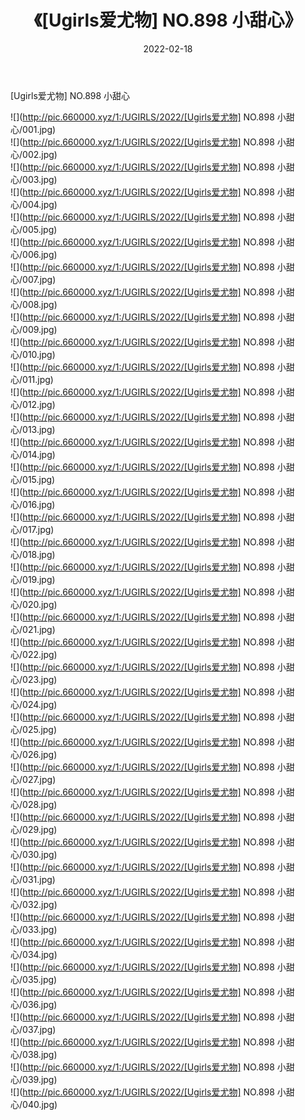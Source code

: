 ﻿---
layout: post
title:  《[Ugirls爱尤物] NO.898 小甜心》
date:   2022-02-18
img: http://pic.660000.xyz/1:/UGIRLS/2022/[Ugirls爱尤物] NO.898 小甜心/000.jpg
categories: [美女, 清纯, 唯美]
---

[Ugirls爱尤物] NO.898 小甜心

 ![](http://pic.660000.xyz/1:/UGIRLS/2022/[Ugirls爱尤物] NO.898 小甜心/001.jpg) <br>![](http://pic.660000.xyz/1:/UGIRLS/2022/[Ugirls爱尤物] NO.898 小甜心/002.jpg) <br>![](http://pic.660000.xyz/1:/UGIRLS/2022/[Ugirls爱尤物] NO.898 小甜心/003.jpg) <br>![](http://pic.660000.xyz/1:/UGIRLS/2022/[Ugirls爱尤物] NO.898 小甜心/004.jpg) <br>![](http://pic.660000.xyz/1:/UGIRLS/2022/[Ugirls爱尤物] NO.898 小甜心/005.jpg) <br>![](http://pic.660000.xyz/1:/UGIRLS/2022/[Ugirls爱尤物] NO.898 小甜心/006.jpg) <br>![](http://pic.660000.xyz/1:/UGIRLS/2022/[Ugirls爱尤物] NO.898 小甜心/007.jpg) <br>![](http://pic.660000.xyz/1:/UGIRLS/2022/[Ugirls爱尤物] NO.898 小甜心/008.jpg) <br>![](http://pic.660000.xyz/1:/UGIRLS/2022/[Ugirls爱尤物] NO.898 小甜心/009.jpg) <br>![](http://pic.660000.xyz/1:/UGIRLS/2022/[Ugirls爱尤物] NO.898 小甜心/010.jpg) <br>![](http://pic.660000.xyz/1:/UGIRLS/2022/[Ugirls爱尤物] NO.898 小甜心/011.jpg) <br>![](http://pic.660000.xyz/1:/UGIRLS/2022/[Ugirls爱尤物] NO.898 小甜心/012.jpg) <br>![](http://pic.660000.xyz/1:/UGIRLS/2022/[Ugirls爱尤物] NO.898 小甜心/013.jpg) <br>![](http://pic.660000.xyz/1:/UGIRLS/2022/[Ugirls爱尤物] NO.898 小甜心/014.jpg) <br>![](http://pic.660000.xyz/1:/UGIRLS/2022/[Ugirls爱尤物] NO.898 小甜心/015.jpg) <br>![](http://pic.660000.xyz/1:/UGIRLS/2022/[Ugirls爱尤物] NO.898 小甜心/016.jpg) <br>![](http://pic.660000.xyz/1:/UGIRLS/2022/[Ugirls爱尤物] NO.898 小甜心/017.jpg) <br>![](http://pic.660000.xyz/1:/UGIRLS/2022/[Ugirls爱尤物] NO.898 小甜心/018.jpg) <br>![](http://pic.660000.xyz/1:/UGIRLS/2022/[Ugirls爱尤物] NO.898 小甜心/019.jpg) <br>![](http://pic.660000.xyz/1:/UGIRLS/2022/[Ugirls爱尤物] NO.898 小甜心/020.jpg) <br>![](http://pic.660000.xyz/1:/UGIRLS/2022/[Ugirls爱尤物] NO.898 小甜心/021.jpg) <br>![](http://pic.660000.xyz/1:/UGIRLS/2022/[Ugirls爱尤物] NO.898 小甜心/022.jpg) <br>![](http://pic.660000.xyz/1:/UGIRLS/2022/[Ugirls爱尤物] NO.898 小甜心/023.jpg) <br>![](http://pic.660000.xyz/1:/UGIRLS/2022/[Ugirls爱尤物] NO.898 小甜心/024.jpg) <br>![](http://pic.660000.xyz/1:/UGIRLS/2022/[Ugirls爱尤物] NO.898 小甜心/025.jpg) <br>![](http://pic.660000.xyz/1:/UGIRLS/2022/[Ugirls爱尤物] NO.898 小甜心/026.jpg) <br>![](http://pic.660000.xyz/1:/UGIRLS/2022/[Ugirls爱尤物] NO.898 小甜心/027.jpg) <br>![](http://pic.660000.xyz/1:/UGIRLS/2022/[Ugirls爱尤物] NO.898 小甜心/028.jpg) <br>![](http://pic.660000.xyz/1:/UGIRLS/2022/[Ugirls爱尤物] NO.898 小甜心/029.jpg) <br>![](http://pic.660000.xyz/1:/UGIRLS/2022/[Ugirls爱尤物] NO.898 小甜心/030.jpg) <br>![](http://pic.660000.xyz/1:/UGIRLS/2022/[Ugirls爱尤物] NO.898 小甜心/031.jpg) <br>![](http://pic.660000.xyz/1:/UGIRLS/2022/[Ugirls爱尤物] NO.898 小甜心/032.jpg) <br>![](http://pic.660000.xyz/1:/UGIRLS/2022/[Ugirls爱尤物] NO.898 小甜心/033.jpg) <br>![](http://pic.660000.xyz/1:/UGIRLS/2022/[Ugirls爱尤物] NO.898 小甜心/034.jpg) <br>![](http://pic.660000.xyz/1:/UGIRLS/2022/[Ugirls爱尤物] NO.898 小甜心/035.jpg) <br>![](http://pic.660000.xyz/1:/UGIRLS/2022/[Ugirls爱尤物] NO.898 小甜心/036.jpg) <br>![](http://pic.660000.xyz/1:/UGIRLS/2022/[Ugirls爱尤物] NO.898 小甜心/037.jpg) <br>![](http://pic.660000.xyz/1:/UGIRLS/2022/[Ugirls爱尤物] NO.898 小甜心/038.jpg) <br>![](http://pic.660000.xyz/1:/UGIRLS/2022/[Ugirls爱尤物] NO.898 小甜心/039.jpg) <br>![](http://pic.660000.xyz/1:/UGIRLS/2022/[Ugirls爱尤物] NO.898 小甜心/040.jpg) <br>